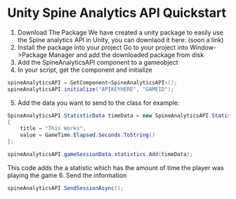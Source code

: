 # Unity Spine Analytics API Quickstart

1. Download The Package
We have created a unity package to easily use the Spine analytics API in Unity, you can downlaod it here: (soon a link)
2. Install the package into your project
Go to your project into Window->Package Manager and add the downloaded package from disk
3. Add the SpineAnalyticsAPI component to a gameobject
4. In your script, get the component and initialize
```C#
spineAnalyticsAPI = GetComponent<SpineAnalyticsAPI>();
spineAnalyticsAPI.initialize("APIKEYHERE", "GAMEID");
```
5. Add the data you want to send to the class
for example:
```C#
SpineAnalyticsAPI.StatisticData timeData = new SpineAnalyticsAPI.StatisticData
{
    title = "This Works",
    value = GameTime.Elapsed.Seconds.ToString()
};

spineAnalyticsAPI.gameSessionData.statistics.Add(timeData);
```
This code adds the a statistic which has the amount of time the player was playing the game
6. Send the information
```C#
spineAnalyticsAPI.SendSessionAsync();
```
